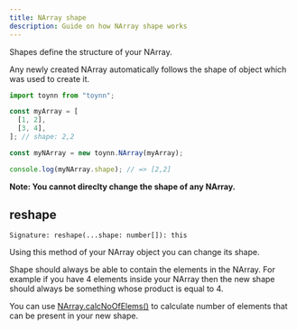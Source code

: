 ```yaml
---
title: NArray shape
description: Guide on how NArray shape works
---
```


Shapes define the structure of your NArray.

Any newly created NArray automatically follows the shape of object which was used to create it.

```js
import toynn from "toynn";

const myArray = [
  [1, 2],
  [3, 4],
]; // shape: 2,2

const myNArray = new toynn.NArray(myArray);

console.log(myNArray.shape); // => [2,2]
```

**Note: You cannot direclty change the shape of any NArray.**

## reshape

```
Signature: reshape(...shape: number[]): this
```

Using this method of your NArray object you can change its shape.

Shape should always be able to contain the elements in the NArray. For example if you have 4 elements inside your NArray then the new shape should always be something whose product is equal to 4.

You can use [NArray.calcNoOfElems()](/narray/#static-functions) to calculate number of elements that can be present in your new shape.

